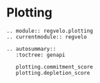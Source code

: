 # Plotting

```{eval-rst}
.. module:: regvelo.plotting
.. currentmodule:: regvelo

.. autosummary::
   :toctree: genapi

   plotting.commitment_score
   plotting.depletion_score
```